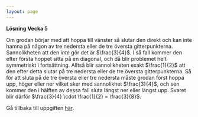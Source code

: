 ```yaml
---
layout: page
---
```


<script type="text/javascript"
        src="https://cdnjs.cloudflare.com/ajax/libs/mathjax/2.7.0/MathJax.js?config=TeX-AMS_CHTML"></script>
<script type="text/x-mathjax-config">
MathJax.Hub.Config({
tex2jax: {
inlineMath: [['$','$'], ['\\(','\\)']],
processEscapes: true},
jax: ["input/TeX","input/MathML","input/AsciiMath","output/CommonHTML"],
extensions: ["tex2jax.js","mml2jax.js","asciimath2jax.js","MathMenu.js","MathZoom.js","AssistiveMML.js", "[Contrib]/a11y/accessibility-menu.js"],
TeX: {
extensions: ["AMSmath.js","AMSsymbols.js","noErrors.js","noUndefined.js"],
equationNumbers: {
autoNumber: "AMS"
}
}
});
</script>

**Lösning Vecka 5**

Om grodan börjar med att hoppa till vänster så slutar den direkt och kan inte hamna på någon av tre nedersta eller de tre översta gitterpunkterna. Sannolikheten att den *inte* gör det är $\frac{3}{4}$. I så fall kommer den efter första hoppet sitta på en diagonal, och då blir problemet helt symmetriskt i fortsättning. Alltså blir sannolikheten exakt $\frac{1}{2}$ att den efter detta slutar på tre nedersta eller de tre översta gitterpunkterna. Så för att sluta på de tre översta eller tre nedersta måste grodan först hoppa upp, höger eller ner vilket sker med sannolikhet $\frac{3}{4}$, och sen kommer den i hälften av dessa fall sluta längst ner eller längst upp. Svaret blir därför $\frac{3}{4} \cdot \frac{1}{2} = \frac{3}{8}$.

Gå tillbaka till uppgiften [här](/blog/2020/08/01/veckans-problem-5).
